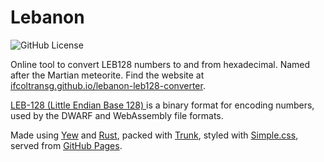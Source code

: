 # Lebanon
![GitHub License](https://img.shields.io/github/license/ifcoltransg/lebanon-leb128-converter)

Online tool to convert LEB128 numbers to and from hexadecimal. Named after the Martian meteorite. Find the website at [ifcoltransg.github.io/lebanon-leb128-converter](https://ifcoltransg.github.io/lebanon-leb128-converter).

[LEB-128 (Little Endian Base 128) ](https://en.wikipedia.org/wiki/LEB128) is a binary format for encoding numbers, used by the DWARF and WebAssembly file formats.

Made using [Yew](https://yew.rs) and [Rust](https://www.rust-lang.org/), packed with [Trunk](https://trunkrs.dev/), styled with [Simple.css](https://simplecss.org), served from [GitHub Pages](https://pages.github.com/).
